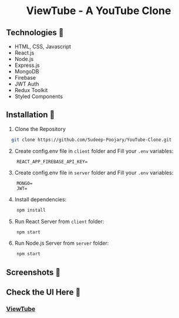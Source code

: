 <h1 align="center"> ViewTube - A YouTube Clone</h1>

## Technologies 🔧

- HTML, CSS, Javascript
- React.js
- Node.js
- Express.js
- MongoDB
- Firebase
- JWT Auth
- Redux Toolkit
- Styled Components

## Installation 💾

  1. Clone the Repository
     
  ```bash
    git clone https://github.com/Sudeep-Poojary/YouTube-Clone.git
  ```

  2. Create config.env file in `client` folder and Fill your `.env` variables:

  ```env
      REACT_APP_FIREBASE_API_KEY=
  ```

  3. Create config.env file in `server` folder and Fill your `.env` variables:

  ```env
      MONGO=
      JWT=
  ```

  4. Install dependencies:

  ```bash
      npm install
  ```

  5. Run React Server from `client` folder:

  ```bash
      npm start
  ```

  6. Run Node.js Server from `server` folder:

  ```bash
      npm start
  ```



## Screenshots 📸



## Check the UI Here 💫

  ### [ViewTube](https://view-tube-pi.vercel.app/)
